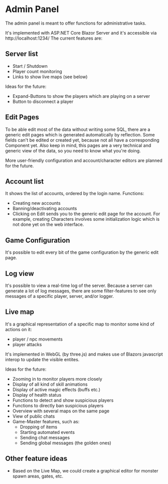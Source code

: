 ﻿# Admin Panel

The admin panel is meant to offer functions for administrative tasks.

It's implemented with ASP.NET Core Blazor Server and it's accessible via http://localhost:1234/
The current features are:

## Server list
  * Start / Shutdown
  * Player count monitoring
  * Links to show live maps (see below)

Ideas for the future:
  * Expand-Buttons to show the players which are playing on a server
  * Button to disconnect a player

## Edit Pages
To be able edit most of the data without writing some SQL, there are a generic edit pages which is generated automatically by reflection.
Some fields can't be edited or created yet, because not all have a corresponding Component yet.
Also keep in mind, this pages are a very technical and generic view of the data, so you need to know what you're doing.

More user-friendly configuration and account/character editors are planned for the future.

## Account list
It shows the list of accounts, ordered by the login name. Functions:
  * Creating new accounts
  * Banning/deactivating accounts
  * Clicking on Edit sends you to the generic edit page for the account. 
    For example, creating Characters involves some initialization logic which is not done yet on the web interface.

## Game Configuration
It's possible to edit every bit of the game configuration by the generic edit page.

## Log view
It's possible to view a real-time log of the server. Because a server can generate a lot of log messages,
there are some filter-features to see only messages of a specific player, server, and/or logger.

## Live map
It's a graphical representation of a specific map to monitor some kind of actions on it: 
  * player / npc movements
  * player attacks

It's implemented in WebGL (by three.js) and makes use of Blazors javascript interop to update the visible entites.

Ideas for the future:
  * Zooming in to monitor players more closely
  * Display of all kind of skill animations
  * Display of active magic effects (buffs etc.)
  * Display of health status
  * Functions to detect and show suspicious players
  * Functions to directly ban suspicious players
  * Overview with several maps on the same page
  * View of public chats
  * Game-Master features, such as:
    * Dropping of items
    * Starting automated events
    * Sending chat messages
    * Sending global messages (the golden ones)

## Other feature ideas
  * Based on the Live Map, we could create a graphical editor for monster spawn areas, gates, etc.